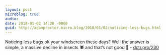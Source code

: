 ```yaml
---
layout: post
microblog: true
audio: 
date: 2018-01-02 14:20 -0000
guid: http://adamprocter.micro.blog/2018/01/02/noticing-less-bugs.html
---
```

Noticing less bugs ok your windscreen these days? Well the answer is simple, a massive decline in insects 🕷 and that’s not good 🐞 - [dctr.pro/230](http://dctr.pro/230)
